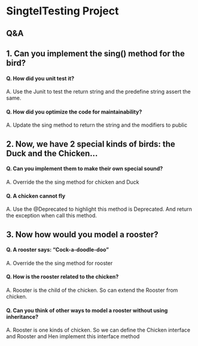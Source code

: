 # SingtelTesting Project

## Q&A
## 1. Can you implement the sing() method for the bird?
  #### Q. How did you unit test it?
  A. Use the Junit to test the return string and the predefine string assert the same.
  #### Q. How did you optimize the code for maintainability?
  A. Update the sing method to return the string and the modifiers to public
  
## 2. Now, we have 2 special kinds of birds: the Duck and the Chicken... 
  #### Q. Can you implement them to make their own special sound?
  A. Override the the sing method for chicken and Duck
  #### Q. A chicken cannot fly
  A. Use the @Deprecated to highlight this method is Deprecated. And return the exception when call this method.

## 3. Now how would you model a rooster?
   #### Q. A rooster says: “Cock-a-doodle-doo”
   A. Override the the sing method for rooster
   #### Q. How is the rooster related to the chicken?
   A. Rooster is the child of the chicken. So can extend the Rooster from chicken.
   #### Q. Can you think of other ways to model a rooster without using inheritance?
   A. Rooster is one kinds of chicken. So we can define the Chicken interface and Rooster and Hen implement this interface method
   
  
